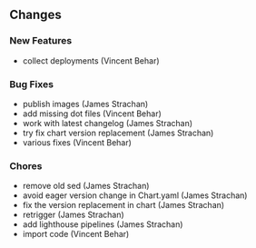 ## Changes

### New Features

* collect deployments (Vincent Behar)

### Bug Fixes

* publish images (James Strachan)
* add missing dot files (Vincent Behar)
* work with latest changelog (James Strachan)
* try fix chart version replacement (James Strachan)
* various fixes (Vincent Behar)

### Chores

* remove old sed (James Strachan)
* avoid eager version change in Chart.yaml (James Strachan)
* fix the version replacement in chart (James Strachan)
* retrigger (James Strachan)
* add lighthouse pipelines (James Strachan)
* import code (Vincent Behar)
